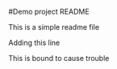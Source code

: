 #Demo project README

This is a simple readme file

Adding this line

This is bound to cause trouble
